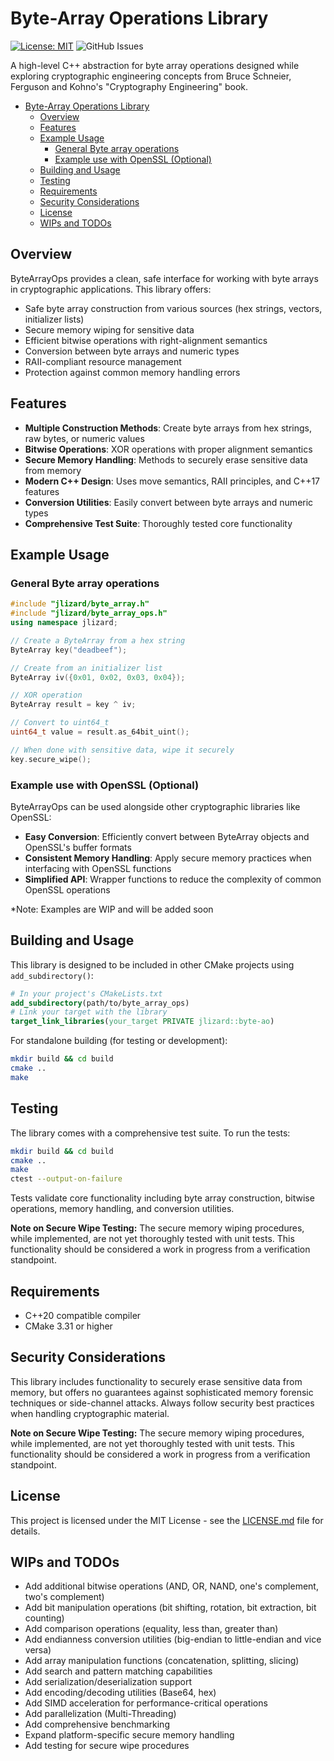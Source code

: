 # Byte-Array Operations Library

[![License: MIT](https://img.shields.io/badge/License-MIT-blue.svg)](LICENSE.md)
![GitHub Issues](https://img.shields.io/github/issues/jurassicLizard/byte-ao)

A high-level C++ abstraction for byte array operations designed while exploring cryptographic engineering concepts from Bruce Schneier, Ferguson and Kohno's "Cryptography Engineering" book.

<!-- TOC -->
* [Byte-Array Operations Library](#byte-array-operations-library)
  * [Overview](#overview)
  * [Features](#features)
  * [Example Usage](#example-usage)
    * [General Byte array operations](#general-byte-array-operations)
    * [Example use with OpenSSL (Optional)](#example-use-with-openssl-optional)
  * [Building and Usage](#building-and-usage)
  * [Testing](#testing)
  * [Requirements](#requirements)
  * [Security Considerations](#security-considerations)
  * [License](#license)
  * [WIPs and TODOs](#wips-and-todos)
<!-- TOC -->


## Overview

ByteArrayOps provides a clean, safe interface for working with byte arrays in cryptographic applications. This library offers:

- Safe byte array construction from various sources (hex strings, vectors, initializer lists)
- Secure memory wiping for sensitive data
- Efficient bitwise operations with right-alignment semantics
- Conversion between byte arrays and numeric types
- RAII-compliant resource management
- Protection against common memory handling errors

## Features

- **Multiple Construction Methods**: Create byte arrays from hex strings, raw bytes, or numeric values
- **Bitwise Operations**: XOR operations with proper alignment semantics
- **Secure Memory Handling**: Methods to securely erase sensitive data from memory
- **Modern C++ Design**: Uses move semantics, RAII principles, and C++17 features
- **Conversion Utilities**: Easily convert between byte arrays and numeric types
- **Comprehensive Test Suite**: Thoroughly tested core functionality

## Example Usage

### General Byte array operations

```cpp
#include "jlizard/byte_array.h"
#include "jlizard/byte_array_ops.h"
using namespace jlizard;

// Create a ByteArray from a hex string
ByteArray key("deadbeef");

// Create from an initializer list
ByteArray iv({0x01, 0x02, 0x03, 0x04});

// XOR operation
ByteArray result = key ^ iv;

// Convert to uint64_t
uint64_t value = result.as_64bit_uint();

// When done with sensitive data, wipe it securely
key.secure_wipe();
```
### Example use with OpenSSL (Optional)

ByteArrayOps can be used alongside other cryptographic libraries like OpenSSL:

- **Easy Conversion**: Efficiently convert between ByteArray objects and OpenSSL's buffer formats
- **Consistent Memory Handling**: Apply secure memory practices when interfacing with OpenSSL functions
- **Simplified API**: Wrapper functions to reduce the complexity of common OpenSSL operations

*Note: Examples are WIP and will be added soon 

## Building and Usage

This library is designed to be included in other CMake projects using `add_subdirectory()`:

```cmake
# In your project's CMakeLists.txt
add_subdirectory(path/to/byte_array_ops)
# Link your target with the library
target_link_libraries(your_target PRIVATE jlizard::byte-ao)
``` 

For standalone building (for testing or development):
```bash
mkdir build && cd build 
cmake .. 
make
``` 

## Testing

The library comes with a comprehensive test suite. To run the tests:

```bash 
mkdir build && cd build
cmake ..
make 
ctest --output-on-failure
``` 

Tests validate core functionality including byte array construction, bitwise operations, memory handling, and conversion utilities.

**Note on Secure Wipe Testing:** The secure memory wiping procedures, while implemented, are not yet thoroughly tested with unit tests. This functionality should be considered a work in progress from a verification standpoint.


## Requirements
- C++20 compatible compiler
- CMake 3.31 or higher

## Security Considerations
This library includes functionality to securely erase sensitive data from memory, but offers no guarantees against sophisticated memory forensic techniques or side-channel attacks. Always follow security best practices when handling cryptographic material.

**Note on Secure Wipe Testing:** The secure memory wiping procedures, while implemented, are not yet thoroughly tested with unit tests. This functionality should be considered a work in progress from a verification standpoint.

## License
This project is licensed under the MIT License - see the [LICENSE.md](LICENSE.md) file for details.

## WIPs and TODOs
- Add additional bitwise operations (AND, OR, NAND, one's complement, two's complement)
- Add bit manipulation operations (bit shifting, rotation, bit extraction, bit counting)
- Add comparison operations (equality, less than, greater than)
- Add endianness conversion utilities (big-endian to little-endian and vice versa)
- Add array manipulation functions (concatenation, splitting, slicing)
- Add search and pattern matching capabilities
- Add serialization/deserialization support
- Add encoding/decoding utilities (Base64, hex)
- Add SIMD acceleration for performance-critical operations
- Add parallelization (Multi-Threading)
- Add comprehensive benchmarking
- Expand platform-specific secure memory handling
- Add testing for secure wipe procedures